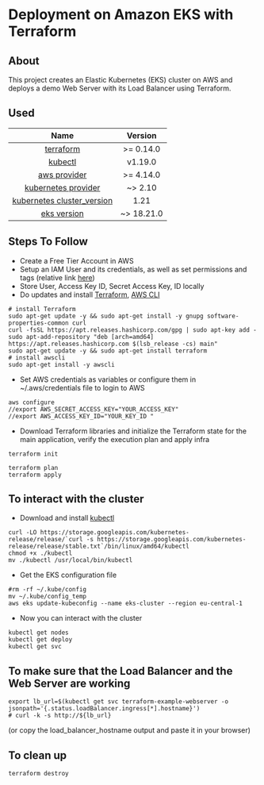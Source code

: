 # Deployment on Amazon EKS with Terraform

## About 
This project creates an Elastic Kubernetes (EKS) cluster on AWS and deploys a demo Web Server with its Load Balancer using Terraform.

## Used

| Name | Version
| :---: | :---: 
| [terraform](https://www.terraform.io/cli) | >= 0.14.0 
| [kubectl](https://kubernetes.io/docs/tasks/tools/)  | v1.19.0
| [aws provider](https://registry.terraform.io/providers/hashicorp/aws/latest/docs) | >= 4.14.0 
| [kubernetes provider](https://registry.terraform.io/providers/hashicorp/kubernetes/latest/docs) | ~> 2.10
| [kubernetes cluster_version](https://registry.terraform.io/modules/terraform-aws-modules/eks/aws/latest#input_cluster_version) | 1.21
| [eks version](https://registry.terraform.io/modules/terraform-aws-modules/eks/aws/18.21.0) |  ~> 18.21.0

## Steps To Follow
* Create a Free Tier Account in AWS 
* Setup an IAM User and its credentials, as well as set permissions and tags (relative link [here](https://docs.aws.amazon.com/IAM/latest/UserGuide/id_users_create.html#id_users_create_console))
* Store User, Access Key ID, Secret Access Key, ID locally
* Do updates and install [Terraform](https://www.terraform.io/cli), [AWS CLI](https://docs.aws.amazon.com/cli/latest/userguide/getting-started-install.html)
```
# install Terraform
sudo apt-get update -y && sudo apt-get install -y gnupg software-properties-common curl
curl -fsSL https://apt.releases.hashicorp.com/gpg | sudo apt-key add -
sudo apt-add-repository "deb [arch=amd64] https://apt.releases.hashicorp.com $(lsb_release -cs) main"
sudo apt-get update -y && sudo apt-get install terraform
# install awscli
sudo apt-get install -y awscli
```
* Set AWS credentials as variables or configure them in ~/.aws/credentials file to login to AWS
```
aws configure
//export AWS_SECRET_ACCESS_KEY="YOUR_ACCESS_KEY"
//export AWS_ACCESS_KEY_ID="YOUR_KEY_ID " 
```
* Download Terraform libraries and initialize the Terraform state for the main application, verify the execution plan and apply infra
```
terraform init

terraform plan
terraform apply
```


## To interact with the cluster
* Download and install [kubectl](https://kubernetes.io/docs/tasks/tools/) 
```
curl -LO https://storage.googleapis.com/kubernetes-release/release/`curl -s https://storage.googleapis.com/kubernetes-release/release/stable.txt`/bin/linux/amd64/kubectl
chmod +x ./kubectl
mv ./kubectl /usr/local/bin/kubectl
```
* Get the EKS configuration file
```
#rm -rf ~/.kube/config
mv ~/.kube/config_temp
aws eks update-kubeconfig --name eks-cluster --region eu-central-1
```
* Now you can interact with the cluster
```
kubectl get nodes
kubectl get deploy
kubectl get svc
```

## To make sure that the Load Balancer and the Web Server are working
```
export lb_url=$(kubectl get svc terraform-example-webserver -o jsonpath='{.status.loadBalancer.ingress[*].hostname}')
# curl -k -s http://${lb_url}
```
(or copy the load_balancer_hostname output and paste it in your browser)

## To clean up
```
terraform destroy
```